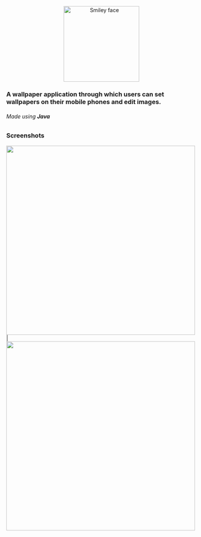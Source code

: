   <p align="center">
  
 
  <img src="https://user-images.githubusercontent.com/81035297/202406175-d894bc5e-2a3a-4f8a-a107-3f7f87c36fde.png" alt="Smiley face" height="200" width="200">



  <h3> A wallpaper application through which users can set wallpapers on their mobile phones and edit images. </h3>

  <h6> Made using <b>Java</b><h6>

  <h3> Screenshots </h3>

  <img src="https://user-images.githubusercontent.com/81035297/202406118-76d268b7-fcba-4a27-8c1f-48e72943aca6.jpg" width="500">  |  <img src="https://user-images.githubusercontent.com/81035297/202406140-7b8a088a-6af1-4cd9-b402-b6dcc45d1036.jpg" width="500">
 
  </p>
